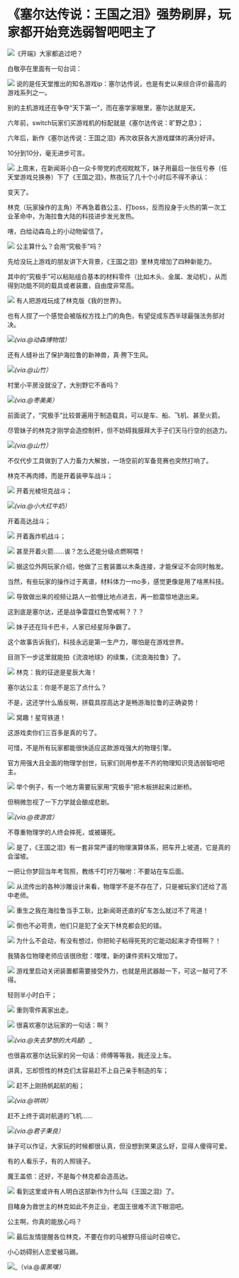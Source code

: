 # 《塞尔达传说：王国之泪》强势刷屏，玩家都开始竞选弱智吧吧主了

![](https://inews.gtimg.com/news_bt/GP13JUXl1iAzGcmXtiIkIT8dUdBneR1yacoxBEYMPpKM4AA/0)
​《开端》大家都追过吧？

白敬亭在里面有一句台词：

![](https://inews.gtimg.com/news_bt/OE6DOqqno3SenWaRZT_xk5jsk2uouJbCkw8JnfNPFOOBAAA/1000)
说的是任天堂推出的知名游戏ip：塞尔达传说，也是有史以来综合评价最高的游戏系列之一。

别的主机游戏还在争夺“天下第一”，而在塞学家眼里，塞尔达就是天。

六年前，switch玩家们买游戏机的标配就是《塞尔达传说：旷野之息》；

六年后，新作《塞尔达传说：王国之泪》再次收获各大游戏媒体的满分好评。

10分到10分，毫无进步可言。

![](https://inews.gtimg.com/news_bt/O8e4XyE1TqSdxOe2uyGDItTFowlfFRCXeY44k1N10DiK4AA/1000)
上周末，在新闻哥小白一众卡带党的虎视眈眈下，妹子用最后一张任亏券（任天堂游戏兑换券）下了《王国之泪》，熬夜玩了几十个小时后不得不承认：

变天了。

林克（玩家操作的主角）不再急着救公主、打boss，反而投身于火热的第一次工业革命中，为海拉鲁大陆的科技进步发光发热。

嗐，白给动森岛上的小动物留信了。

![](https://inews.gtimg.com/news_bt/O-EPI_xQexLkWFS5_ovivAZw-Ou-uOSO2xroFX9BDPHXUAA/1000)
公主算什么？会用“究极手”吗？

先给没玩上游戏的朋友讲下大背景，《王国之泪》里林克增加了四种新能力。

其中的“究极手”可以粘贴组合基本的材料零件（比如木头、金属、发动机），从而得到功能不同的载具或者装置，自由度非常高。

![](https://inews.gtimg.com/news_bt/Oxznx4_3uOyF1XE3D0PQpyIdF-R6If6wKOJSxBfSbVsXUAA/1000)
有人把游戏玩成了林克版《我的世界》。

也有人捏了一个感觉会被版权方找上门的角色，有望促成东西半球最强法务部对决。

![](https://inews.gtimg.com/news_bt/OJBVjdBLq1FmO2LOXppZhqXS0RG1YJ9Qp0qB4_MHFXciUAA/1000)_(via.@动森博物馆）_

还有人缝补出了保护海拉鲁的新神兽，真·胯下生风。

![](https://inews.gtimg.com/news_bt/GY7bRoOoNhTtP2Vp5GnaE1Q3vxUAk1rq6ucSs6U_cvuzMAA/0)_(via.@山竹）_

村里小平房没就没了，大别野它不香吗？

![](https://inews.gtimg.com/news_bt/OpUlcna1qLsnbWVPSnyN2T-ytLer6zj0JADSSiqiaBLxgAA/1000)_(via.@枣美美）_

前面说了，“究极手”比较普遍用于制造载具，可以是车、船、飞机、甚至火箭。

尽管妹子的林克才刚学会造控制杆，但不妨碍我膜拜大手子们天马行空的创造力。

![](https://inews.gtimg.com/news_bt/Gub_LHnYHlSs6n59Z7BAF0y0GahMikL-KO0UrRK7aBmNYAA/0)_(via.@山竹）_

不仅代步工具做到了人力畜力大解放，一场空前的军备竞赛也突然打响了。

林克不再肉搏，而是开着装甲车战斗；

![](https://inews.gtimg.com/news_bt/GDvCWyU5fb7I4QqY0y6C6LHfpsjgZq-2EpZm6o4B2yn4IAA/0)
开着光棱坦克战斗；

![](https://inews.gtimg.com/news_bt/GqInd50CDAnzqVyRE2WjAKSalCXoMqlvEknL2TOUt4GcQAA/0)_(via.@小大红牛奶）_

开着高达战斗；

![](https://inews.gtimg.com/news_bt/G76i0KzMiKwznX7RmJ6Br6YlyAgrpBMe09SRLw7LJ6T-oAA/0)
开着轰炸机战斗；

![](https://inews.gtimg.com/news_bt/GqB91jeWKrj8_yXa4_7PKYrQYgOYqWwjYlg2RGCz6BjQQAA/0)
甚至开着火箭……诶？怎么还能分级点燃啊喂！

![](https://inews.gtimg.com/news_bt/G2QhzGd8Dah_NlPdWKhcmpC8Kz5PQOgQ0A1-7RMSHBCmsAA/0)
据这位外网玩家介绍，他做了三套装置以木条连接，才能保证不会同时触发。

当然，有些玩家的操作过于离谱，材料体力一mo多，感觉更像是用了啥黑科技。

![](https://inews.gtimg.com/news_bt/GrUyMkOuNucYu25Fu4v98JUKtgO5ac8MMjX0-6ldTMVKwAA/0)
导致做出来的视频让路人一脸懵比地点进去，再一脸震惊地退出来。

这到底是塞尔达，还是战争雷霆红色警戒啊？？？

![](https://inews.gtimg.com/news_bt/GtArx4w-FwfY0ZoNtzPNxY81joTFm5IHce7qjkKbAdbU4AA/0)
妹子还在玛卡巴卡，人家已经星际争霸了。

这个故事告诉我们，科技永远是第一生产力，哪怕是在游戏世界。

目测下一步这里就能拍《流浪地球》的续集，《流浪海拉鲁》了。

![](https://inews.gtimg.com/news_bt/Gg6ht1mlItwrRPYxZWwq4vMZd-yv_b9K9--f5ch2tO67EAA/0)
林克：我的征途是星辰大海！

塞尔达公主：你是不是忘了点什么？

不是，这还学什么盾反啊，拼载具捏高达才是畅游海拉鲁的正确姿势！

![](https://inews.gtimg.com/news_bt/GX6drlXPzEm9sr7WPbYVMKayzccEkIO17h2PFZU53iI4gAA/0)
窝趣！星穹铁道！

这游戏卖你们三百多是真的亏了。

可惜，不是所有玩家都能很快适应这款游戏强大的物理引擎。

官方用强大且全面的物理学创世，玩家们则用参差不齐的物理知识竞选弱智吧吧主。

![](https://inews.gtimg.com/news_bt/ORANZ4sGrGst4PbwRNNNQdWj7rg2GNLt0MYIvsXaj1fxcAA/1000)
举个例子，有一个地方需要玩家用“究极手”把木板拼起来过断桥。

但稍微忽视了一下力学就会酿成悲剧。

![](https://inews.gtimg.com/news_bt/G15wk7fPusDB-sXQCNPgEc_3sd0LBh9fOLUFKa5-MW3QwAA/0)_(via.@夜游宫）_

不尊重物理学的人终会摔死，或被碾死。

![](https://inews.gtimg.com/news_bt/GTjAWKONQ0z6W_EhVG6-WGNcP2J82rMg-N7VRfdaAV194AA/0)
是了，《王国之泪》有一套非常严谨的物理演算体系，把车开上坡道，它是真的会溜坡。

一把让你梦回当年考驾照，教练千叮咛万嘱咐：不要站在车后面。

![](https://inews.gtimg.com/news_bt/GxbtDv3-4JBKKvmGTeEDAf0BTIpf1xrB9FkpKE2W-W-dwAA/0)
从流传出的各种沙雕设计来看，物理学不是不存在了，只是被玩家们还给了高中老师。

![](https://inews.gtimg.com/news_bt/G26BdmwF122CpUzF8WRl6otjniC-sFdpe41T7zLO5LPLQAA/0)
重生之我在海拉鲁当手工耿，比新闻哥还直的矿车怎么就过不了弯道！

![](https://inews.gtimg.com/news_bt/G-hs2DCI9NPKJjgkdB3UdBy6LKS436YjAHe3MXKYyawZgAA/0)
倒也不必苛责，他们只是犯了全天下林克都会犯的错。

![](https://inews.gtimg.com/news_bt/OPJNs2DBqudYTkaWxVaNRV1UCY3l4W2QyI_Isn2eWWNwMAA/1000)
为什么不会动，有没有想过，你把轮子粘得死死的它能动起来才奇怪啊？！

我猜各位物理老师应该很欣慰：嘿嘿，新的课件资料又增加了。

![](https://inews.gtimg.com/news_bt/GdlpufCEHQmNpVqRG_3GxiMrbM8MZFgvL6zlCK5HLruR0AA/0)
游戏里启动关闭装置都需要接受外力，也就是用武器敲一下，可这一敲可了不得。

轻则半小时白干；

![](https://inews.gtimg.com/news_bt/GgG2EgISV1j5do0NAP2yefoeXG7jsucqIl7FCR2XI2-_MAA/0)
重则零件离家出走。

![](https://inews.gtimg.com/news_bt/GwQgfBBIzANpnJe8Uv44RU9HlGIgS_Zv31HG3BVED3_YYAA/0)
很喜欢塞尔达玩家的一句话：啊？

![](https://inews.gtimg.com/news_bt/GN0yrMgzx2R81qDW204PChXYrNn4RPHd4rPMeTcRDh1KgAA/0)_(via.@失去梦想的大鸡腿_）_

也很喜欢塞尔达玩家的另一句话：师傅等等我，我还没上车。

讲真，忘却惯性的林克们太容易赶不上自己亲手制造的车；

![](https://inews.gtimg.com/news_bt/GnJlS4wW9AEXUb9rXLu2zG5ZrwNy0J895aRqrZP-HESbcAA/0)
赶不上刚扬帆起航的船；

![](https://inews.gtimg.com/news_bt/GuovQqv_uVfGpr3SjVG_Ro_TzdGrCs_3P19UoZPQaVX1QAA/0)_(via.@哄哄）_

赶不上终于调对航道的飞机……

![](https://inews.gtimg.com/news_bt/GHAo_QaFo_1VHBuoJ3fMhQdJb-I7DaTjSlJIm3YMbc5HsAA/0)_(via.@君子秉良）_

妹子可以作证，大家玩的时候都很认真，但没想到笑果这么好，显得人傻得可爱。

有的人看乐子，有的人照镜子。

魔王盖侬：还好，不是每个林克都会造高达。

![](https://inews.gtimg.com/news_bt/GmJJ2UZN9lTcXzTHUYZ8mMjFy6TDWDWaoiJB42v7cDR_UAA/0)
看到这里或许有人明白这部新作为什么叫《王国之泪》了。

目睹身为救世主的林克如此不务正业，老国王很难不流下眼泪吧。

公主啊，你真的能放心吗？

![](https://inews.gtimg.com/news_bt/OVArfTPXDRIUZLH8xs0l0K4gVRLZ-dK5ao33_KCirg-GgAA/1000)
最后友情提醒各位林克，不要在你的马被野马搭讪时召唤它。

小心妨碍别人恋爱被马踢。

![](https://inews.gtimg.com/news_bt/GuF4n3jWDFCx96ccXefJjiupOmKBVl9NagOGxPqzihrdYAA/0)_（via.@_蛋黑嘿）_

